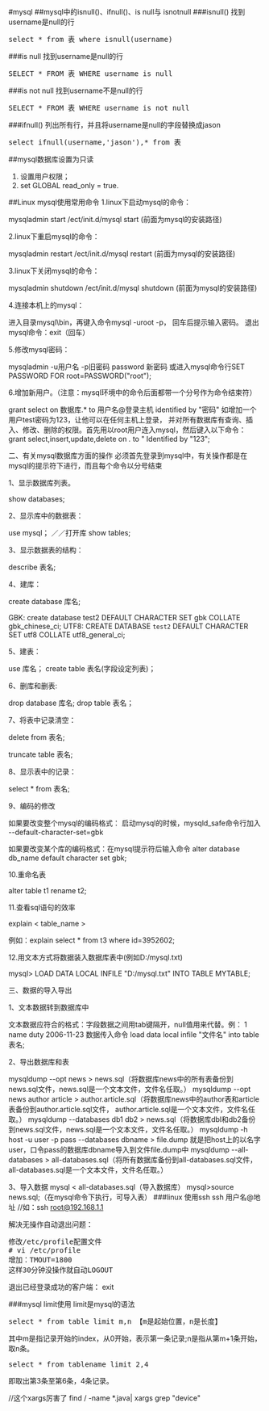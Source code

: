 #mysql
##mysql中的isnull()、ifnull()、is null与 isnotnull
###isnull()
找到username是null的行
<pre>
select * from 表 where isnull(username)
</pre>
###is null
找到username是null的行
<pre>
SELECT * FROM 表 WHERE username is null
</pre>
###is not null
找到username不是null的行
<pre>
SELECT * FROM 表 WHERE username is not null
</pre>
###ifnull()
列出所有行，并且将username是null的字段替换成jason
<pre>
select ifnull(username,'jason'),* from 表
</pre>
##mysql数据库设置为只读
1. 设置用户权限；
2. set GLOBAL read_only = true.


##Linux mysql使用常用命令
1.linux下启动mysql的命令：

mysqladmin start
/ect/init.d/mysql start (前面为mysql的安装路径)

2.linux下重启mysql的命令：

mysqladmin restart
/ect/init.d/mysql restart (前面为mysql的安装路径)

3.linux下关闭mysql的命令：

mysqladmin shutdown
/ect/init.d/mysql shutdown (前面为mysql的安装路径)

4.连接本机上的mysql：

进入目录mysql\bin，再键入命令mysql -uroot -p， 回车后提示输入密码。
退出mysql命令：exit（回车）

5.修改mysql密码：

mysqladmin -u用户名 -p旧密码 password 新密码
或进入mysql命令行SET PASSWORD FOR root=PASSWORD("root");

6.增加新用户。（注意：mysql环境中的命令后面都带一个分号作为命令结束符）

grant select on 数据库.* to 用户名@登录主机 identified by "密码"
如增加一个用户test密码为123，让他可以在任何主机上登录， 并对所有数据库有查询、插入、修改、删除的权限。首先用以root用户连入mysql，然后键入以下命令：
grant select,insert,update,delete on *.* to " Identified by "123";

二、有关mysql数据库方面的操作
必须首先登录到mysql中，有关操作都是在mysql的提示符下进行，而且每个命令以分号结束

1、显示数据库列表。

show databases;

2、显示库中的数据表：

use mysql； ／／打开库
show tables;

3、显示数据表的结构：

describe 表名;

4、建库：

create database 库名;

GBK: create database test2 DEFAULT CHARACTER SET gbk COLLATE gbk_chinese_ci;
UTF8: CREATE DATABASE `test2` DEFAULT CHARACTER SET utf8 COLLATE utf8_general_ci;

5、建表：

use 库名；
create table 表名(字段设定列表)；

6、删库和删表:

drop database 库名;
drop table 表名；

7、将表中记录清空：

delete from 表名;

truncate table  表名;

8、显示表中的记录：

select * from 表名;

9、编码的修改

如果要改变整个mysql的编码格式： 
启动mysql的时候，mysqld_safe命令行加入 
--default-character-set=gbk 

如果要改变某个库的编码格式：在mysql提示符后输入命令 
alter database db_name default character set gbk;

10.重命名表

alter table t1 rename t2;

11.查看sql语句的效率

 explain < table_name >

例如：explain select * from t3 where id=3952602;

12.用文本方式将数据装入数据库表中(例如D:/mysql.txt)

mysql> LOAD DATA LOCAL INFILE "D:/mysql.txt" INTO TABLE MYTABLE;

三、数据的导入导出

1、文本数据转到数据库中

文本数据应符合的格式：字段数据之间用tab键隔开，null值用来代替。例：
1 name duty 2006-11-23
数据传入命令 load data local infile "文件名" into table 表名;

2、导出数据库和表

mysqldump --opt news > news.sql（将数据库news中的所有表备份到news.sql文件，news.sql是一个文本文件，文件名任取。）
mysqldump --opt news author article > author.article.sql（将数据库news中的author表和article表备份到author.article.sql文件， author.article.sql是一个文本文件，文件名任取。）
mysqldump --databases db1 db2 > news.sql（将数据库dbl和db2备份到news.sql文件，news.sql是一个文本文件，文件名任取。）
mysqldump -h host -u user -p pass --databases dbname > file.dump
就是把host上的以名字user，口令pass的数据库dbname导入到文件file.dump中
mysqldump --all-databases > all-databases.sql（将所有数据库备份到all-databases.sql文件，all-databases.sql是一个文本文件，文件名任取。）

3、导入数据
mysql < all-databases.sql（导入数据库）
mysql>source news.sql;（在mysql命令下执行，可导入表）
###linux 使用ssh
ssh 用户名@地址 //如：ssh root@192.168.1.1


解决无操作自动退出问题：
<pre>
修改/etc/profile配置文件
# vi /etc/profile
增加：TMOUT=1800
这样30分钟没操作就自动LOGOUT
</pre>
退出已经登录成功的客户端： exit

###mysql limit使用
limit是mysql的语法
<pre>
select * from table limit m,n 【m是起始位置，n是长度】
</pre>
其中m是指记录开始的index，从0开始，表示第一条记录;n是指从第m+1条开始，取n条。
<pre>
select * from tablename limit 2,4
</pre>
即取出第3条至第6条，4条记录。




//这个xargs厉害了
find / -name *.java| xargs grep "device"
